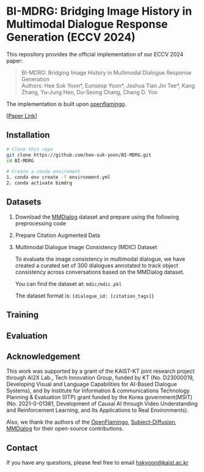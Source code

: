 # BI-MDRG: Bridging Image History in Multimodal Dialogue Response Generation (ECCV 2024)

This repository provides the official implementation of our ECCV 2024 paper:
> BI-MDRG: Bridging Image History in Multimodal Dialogue Response Generation    
> Authors: Hee Suk Yoon*, Eunseop Yoon*, Joshua Tian Jin Tee*, Kang Zhang, Yu-Jung Heo, Du-Seong Chang, Chang D. Yoo

The implementation is built upon [openflamingo](https://github.com/mlfoundations/open_flamingo).

[[Paper Link]()]

## Installation
```bash
# Clone this repo
git clone https://github.com/hee-suk-yoon/BI-MDRG.git
cd BI-MDRG

# Create a conda enviroment
1. conda env create -f environment.yml
2. conda activate bimdrg
```

## Datasets
1. Download the [MMDialog](https://github.com/victorsungo/MMDialog) dataset and prepare using the following preprocessing code

2. Prepare Citation Augmented Data

3. Multimodal Dialogue Image Consistency (MDIC) Dataset

    To evaluate the image consistency in multimodal dialogue, we have created a curated set of 300 dialogues annotated to track object consistency across conversations based on the MMDialog dataset.

    You can find the dataset at: `mdic/mdic.pkl`

    The dataset format is: `{dialogue_id: [citation_tags]}`


## Training

## Evaluation


## Acknowledgement
This work was supported by a grant of the KAIST-KT joint research project through AI2X Lab., Tech Innovation Group, funded by KT (No. D23000019, Developing Visual and Language Capabilities for AI-Based Dialogue Systems), and by Institute for Information \& communications Technology Planning \& Evaluation (IITP) grant funded by the Korea government(MSIT) (No. 2021-0-01381, Development of Causal AI through Video Understanding and Reinforcement Learning, and Its Applications to Real Environments).

Also, we thank the authors of the [OpenFlamingo](https://github.com/mlfoundations/open_flamingo), [Subject-Diffusion](https://github.com/OPPO-Mente-Lab/Subject-Diffusion), [MMDialog](https://github.com/victorsungo/MMDialog) for their open-source contributions.


## Contact
If you have any questions, please feel free to email hskyoon@kaist.ac.kr